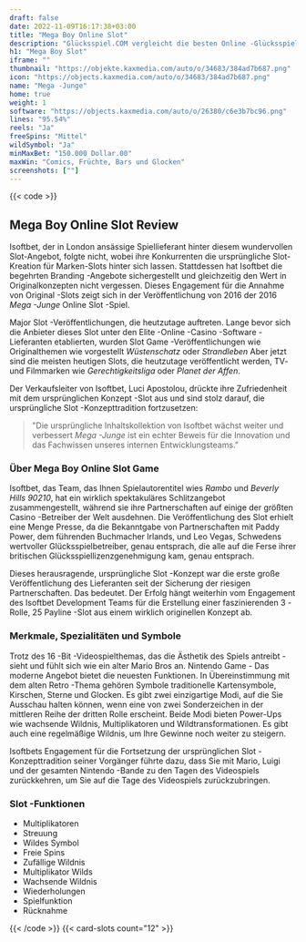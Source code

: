 ```yaml
---
draft: false
date: 2022-11-09T16:17:38+03:00
title: "Mega Boy Online Slot"
description: "Glücksspiel.COM vergleicht die besten Online -Glücksspiel -Sites und -spiele der Kanada.  Unabhängige Produktbewertungen und exklusive Anmeldeangebote. Jetzt spielen!"
h1: "Mega Boy Slot"
iframe: ""
thumbnail: "https://objekte.kaxmedia.com/auto/o/34683/384ad7b687.png"
icon: "https://objects.kaxmedia.com/auto/o/34683/384ad7b687.png"
name: "Mega -Junge"
home: true
weight: 1
software: "https://objects.kaxmedia.com/auto/o/26380/c6e3b7bc96.png"
lines: "95.54%"
reels: "Ja"
freeSpins: "Mittel"
wildSymbol: "Ja"
minMaxBet: "150.000 Dollar.00"
maxWin: "Comics, Früchte, Bars und Glocken"
screenshots: [""]
---
```


{{< code >}}<h2>Mega Boy Online Slot Review</h2><p>Isoftbet, der in London ansässige Spiellieferant hinter diesem wundervollen Slot-Angebot, folgte nicht, wobei ihre Konkurrenten die ursprüngliche Slot-Kreation für Marken-Slots hinter sich lassen. Stattdessen hat Isoftbet die begehrten Branding -Angebote sichergestellt und gleichzeitig den Wert in Originalkonzepten nicht vergessen. Dieses Engagement für die Annahme von Original -Slots zeigt sich in der Veröffentlichung von 2016 der 2016 <em>Mega -Junge</em> Online Slot -Spiel.</p><p>Major Slot -Veröffentlichungen, die heutzutage auftreten. Lange bevor sich die Anbieter dieses Slot unter den Elite -Online -Casino -Software -Lieferanten etablierten, wurden Slot Game -Veröffentlichungen wie Originalthemen wie vorgestellt <em>Wüstenschatz</em> oder <em>Strandleben</em> Aber jetzt sind die meisten heutigen Slots, die heutzutage veröffentlicht werden, TV- und Filmmarken wie <em>Gerechtigkeitsliga</em> oder <em>Planet der Affen</em>.</p><p>Der Verkaufsleiter von Isoftbet, Luci Apostolou, drückte ihre Zufriedenheit mit dem ursprünglichen Konzept -Slot aus und sind stolz darauf, die ursprüngliche Slot -Konzepttradition fortzusetzen:</p><blockquote>"Die ursprüngliche Inhaltskollektion von Isoftbet wächst weiter und verbessert <em>Mega -Junge</em> ist ein echter Beweis für die Innovation und das Fachwissen unseres internen Entwicklungsteams."</blockquote><h3>Über Mega Boy Online Slot Game</h3><p>Isoftbet, das Team, das Ihnen Spielautorentitel wies <i>Rambo</i> und <i>Beverly Hills 90210</i>, hat ein wirklich spektakuläres Schlitzangebot zusammengestellt, während sie ihre Partnerschaften auf einige der größten Casino -Betreiber der Welt ausdehnen. Die Veröffentlichung des Slot erhielt eine Menge Presse, da die Bekanntgabe von Partnerschaften mit Paddy Power, dem führenden Buchmacher Irlands, und Leo Vegas, Schwedens wertvoller Glücksspielbetreiber, genau entsprach, die alle auf die Ferse ihrer britischen Glücksspiellizenzgenehmigung kam, genau entsprach.</p><p>Dieses herausragende, ursprüngliche Slot -Konzept war die erste große Veröffentlichung des Lieferanten seit der Sicherung der riesigen Partnerschaften. Das bedeutet. Der Erfolg hängt weiterhin vom Engagement des Isoftbet Development Teams für die Erstellung einer faszinierenden 3 -Rolle, 25 Payline -Slot aus einem wirklich originellen Konzept ab.</p><h3>Merkmale, Spezialitäten und Symbole</h3><p>Trotz des 16 -Bit -Videospielthemas, das die Ästhetik des Spiels antreibt - sieht und fühlt sich wie ein alter Mario Bros an. Nintendo Game - Das moderne Angebot bietet die neuesten Funktionen. In Übereinstimmung mit dem alten Retro -Thema gehören Symbole traditionelle Kartensymbole, Kirschen, Sterne und Glocken. Es gibt zwei einzigartige Modi, auf die Sie Ausschau halten können, wenn eine von zwei Sonderzeichen in der mittleren Reihe der dritten Rolle erscheint. Beide Modi bieten Power-Ups wie wachsende Wildnis, Multiplikatoren und Wildtransformationen. Es gibt auch eine regelmäßige Wildnis, um Ihre Gewinne noch weiter zu steigern.</p><p>Isoftbets Engagement für die Fortsetzung der ursprünglichen Slot -Konzepttradition seiner Vorgänger führte dazu, dass Sie mit Mario, Luigi und der gesamten Nintendo -Bande zu den Tagen des Videospiels zurückkehren, um Sie auf die Tage des Videospiels zurückzubringen.</p><h3>
Slot -Funktionen</h3><ul>
<li></span>
Multiplikatoren</li>
<li></span>
Streuung</li>
<li></span>
Wildes Symbol</li>
<li></span>
Freie Spins</li>
<li></span>
Zufällige Wildnis</li>
<li></span>
Multiplikator Wilds</li>
<li></span>
Wachsende Wildnis</li>
<li></span>
Wiederholungen</li>
<li></span>
Spielfunktion</li>
<li></span>
Rücknahme</li></ul>{{< /code >}}
 {{< card-slots count="12" >}}